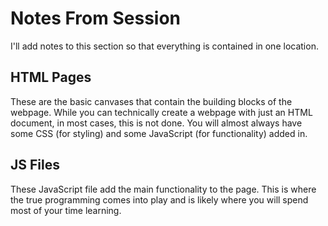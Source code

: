 # Notes From Session

I'll add notes to this section so that everything is contained in one location.

## HTML Pages
These are the basic canvases that contain the building blocks of the webpage.  While you can technically create a webpage with just an HTML document, in most cases, this is not done.  You will almost always have some CSS (for styling) and some JavaScript (for functionality) added in.

## JS Files
These JavaScript file add the main functionality to the page.  This is where the true programming comes into play and is likely where you will spend most of your time learning.